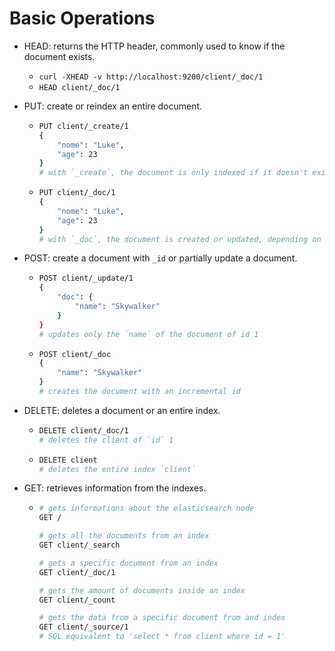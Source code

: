 # Basic Operations

- HEAD: returns the HTTP header, commonly used to know if the document exists.

  - `curl -XHEAD -v http://localhost:9200/client/_doc/1`
  - `HEAD client/_doc/1`

- PUT: create or reindex an entire document.

  - ```bash
    PUT client/_create/1
    {
    	"nome": "Luke",
    	"age": 23
    }
    # with `_create`, the document is only indexed if it doesn't exists yet.
    ```
  - ```bash
    PUT client/_doc/1
    {
    	"nome": "Luke",
    	"age": 23
    }
    # with `_doc`, the document is created or updated, depending on if it already exists or not.
    ```

- POST: create a document with `_id` or partially update a document.

  - ```bash
    POST client/_update/1
    {
    	"doc": {
    		"name": "Skywalker"
    	}
    }
    # updates only the `name` of the document of id 1
    ```

  - ```bash
    POST client/_doc
    {
    	"name": "Skywalker"
    }
    # creates the document with an incremental id
    ```

- DELETE: deletes a document or an entire index.

  - ```bash
    DELETE client/_doc/1
    # deletes the client of `id` 1
    ```

  - ```bash
    DELETE client
    # deletes the entire index `client`
    ```

- GET: retrieves information from the indexes.

  - ```bash
    # gets informations about the elasticsearch node
    GET /

    # gets all the documents from an index
    GET client/_search

    # gets a specific document from an index
    GET client/_doc/1

    # gets the amount of documents inside an index
    GET client/_count

    # gets the data from a specific document from and index
    GET client/_source/1
    # SQL equivalent to 'select * from client where id = 1'
    ```


